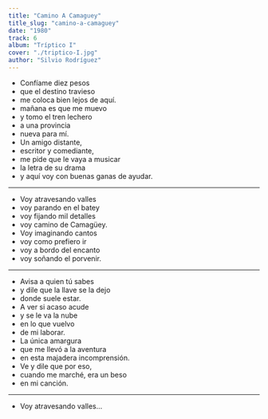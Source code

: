 ```yaml
---
title: "Camino A Camaguey"
title_slug: "camino-a-camaguey"
date: "1980"
track: 6
album: "Tríptico I"
cover: "./triptico-I.jpg"
author: "Silvio Rodríguez"
---
```


- Confíame diez pesos
- que el destino travieso
- me coloca bien lejos de aquí.
- mañana es que me muevo
- y tomo el tren lechero
- a una provincia
- nueva para mí.
- Un amigo distante,
- escritor y comediante,
- me pide que le vaya a musicar
- la letra de su drama
- y aquí voy con buenas ganas de ayudar.

---

- Voy atravesando valles
- voy parando en el batey
- voy fijando mil detalles
- voy camino de Camagüey.
- Voy imaginando cantos
- voy como prefiero ir
- voy a bordo del encanto
- voy soñando el porvenir.

---

- Avisa a quien tú sabes
- y dile que la llave se la dejo
- donde suele estar.
- A ver si acaso acude
- y se le va la nube
- en lo que vuelvo
- de mi laborar.
- La única amargura
- que me llevó a la aventura
- en esta majadera incomprensión.
- Ve y dile que por eso,
- cuando me marché, era un beso
- en mi canción.

---

- Voy atravesando valles...
